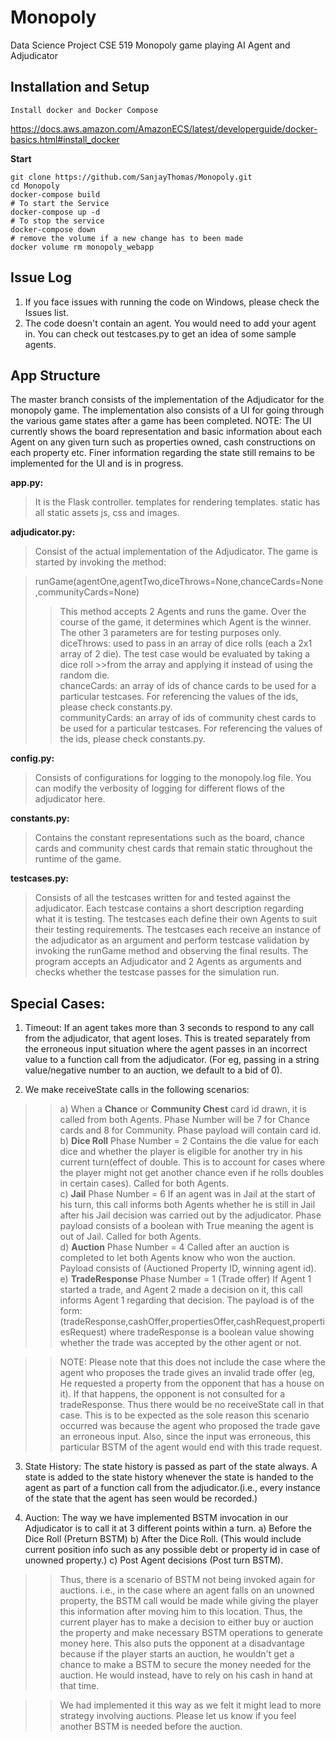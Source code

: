 # Monopoly

Data Science Project CSE 519
Monopoly game playing AI Agent and Adjudicator

## Installation and Setup

`Install docker and Docker Compose`

https://docs.aws.amazon.com/AmazonECS/latest/developerguide/docker-basics.html#install_docker


**Start**

```
git clone https://github.com/SanjayThomas/Monopoly.git 
cd Monopoly
docker-compose build
# To start the Service
docker-compose up -d 
# To stop the service
docker-compose down 
# remove the volume if a new change has to been made
docker volume rm monopoly_webapp
```

## Issue Log

1. If you face issues with running the code on Windows, please check the Issues list.
2. The code doesn't contain an agent. You would need to add your agent in. You can check out testcases.py to get an idea of some sample agents.

## App Structure

The master branch consists of the implementation of the Adjudicator for the monopoly game.
The implementation also consists of a UI for going through the various game states after a game has been completed.
NOTE: The UI currently shows the board representation and basic information about each Agent on any given turn such as properties owned, cash constructions on each property etc. Finer information regarding the state still remains to be implemented for the UI and is in progress.

**app.py:**<br>

> It is the Flask controller.
> templates for rendering templates.
> static has all static assets js, css and images.

**adjudicator.py:**<br>

> Consist of the actual implementation of the Adjudicator. The game is started by invoking the method:

> runGame(agentOne,agentTwo,diceThrows=None,chanceCards=None,communityCards=None)<br>
>
> > This method accepts 2 Agents and runs the game. Over the course of the game, it determines which Agent is the winner.<br>
> > The other 3 parameters are for testing purposes only.<br>
> > diceThrows: used to pass in an array of dice rolls (each a 2x1 array of 2 die). The test case would be evaluated by taking a dice roll >>from the array and applying it instead of using the random die.<br>
> > chanceCards: an array of ids of chance cards to be used for a particular testcases. For referencing the values of the ids, please check constants.py.<br>
> > communityCards: an array of ids of community chest cards to be used for a particular testcases. For referencing the values of the ids, please check constants.py.

**config.py:**

> Consists of configurations for logging to the monopoly.log file. You can modify the verbosity of logging for different flows of the adjudicator here.

**constants.py:**

> Contains the constant representations such as the board, chance cards and community chest cards that remain static throughout the runtime of the game.

**testcases.py:**

> Consists of all the testcases written for and tested against the adjudicator. Each testcase contains a short description regarding what it is testing. The testcases each define their own Agents to suit their testing requirements. The testcases each receive an instance of the adjudicator as an argument and perform testcase validation by invoking the runGame method and observing the final results.
> The program accepts an Adjudicator and 2 Agents as arguments and checks whether the testcase passes for the simulation run.

## Special Cases:

1. Timeout:
   If an agent takes more than 3 seconds to respond to any call from the adjudicator, that agent loses. This is treated separately from the erroneous input situation where the agent passes in an incorrect value to a function call from the adjudicator. (For eg, passing in a string value/negative number to an auction, we default to a bid of 0).

2. We make receiveState calls in the following scenarios:

> > a) When a **Chance** or **Community Chest** card id drawn, it is called from both Agents.
> > Phase Number will be 7 for Chance cards and 8 for Community.
> > Phase payload will contain card id.<br>
> > b) **Dice Roll**
> > Phase Number = 2
> > Contains the die value for each dice and whether the player is eligible for another try in his current turn(effect of double. This is to account for cases where the player might not get another chance even if he rolls doubles in certain cases).
> > Called for both Agents.<br>
> > c) **Jail**
> > Phase Number = 6
> > If an agent was in Jail at the start of his turn, this call informs both Agents whether he is still in Jail after his Jail decision was carried out by the adjudicator.
> > Phase payload consists of a boolean with True meaning the agent is out of Jail.
> > Called for both Agents.<br>
> > d) **Auction**
> > Phase Number = 4
> > Called after an auction is completed to let both Agents know who won the auction. Payload consists of (Auctioned Property ID, winning agent id).<br>
> > e) **TradeResponse**
> > Phase Number = 1 (Trade offer)
> > If Agent 1 started a trade, and Agent 2 made a decision on it, this call informs Agent 1 regarding that decision.
> > The payload is of the form:
> > (tradeResponse,cashOffer,propertiesOffer,cashRequest,propertiesRequest)
> > where tradeResponse is a boolean value showing whether the trade was accepted by the other agent or not.

> > NOTE: Please note that this does not include the case where the agent who proposes the trade gives an invalid trade offer (eg, He requested a property from the opponent that has a house on it). If that happens, the opponent is not consulted for a tradeResponse. Thus there would be no receiveState call in that case. This is to be expected as the sole reason this scenario occurred was because the agent who proposed the trade gave an erroneous input. Also, since the input was erroneous, this particular BSTM of the agent would end with this trade request.

3. State History:
   The state history is passed as part of the state always. A state is added to the state history whenever the state is handed to the agent as part of a function call from the adjudicator.(i.e., every instance of the state that the agent has seen would be recorded.)

4. Auction:
   The way we have implemented BSTM invocation in our Adjudicator is to call it at 3 different points within a turn.
   a) Before the Dice Roll (Preturn BSTM)
   b) After the Dice Roll. (This would include current position info such as any possible debt or property id in case of unowned property.)
   c) Post Agent decisions (Post turn BSTM).

> > Thus, there is a scenario of BSTM not being invoked again for auctions. i.e., in the case where an agent falls on an unowned property, the BSTM call would be made while giving the player this information after moving him to this location. Thus, the current player has to make a decision to either buy or auction the property and make necessary BSTM operations to generate money here. This also puts the opponent at a disadvantage because if the player starts an auction, he wouldn't get a chance to make a BSTM to secure the money needed for the auction. He would instead, have to rely on his cash in hand at that time.

> > We had implemented it this way as we felt it might lead to more strategy involving auctions. Please let us know if you feel another BSTM is needed before the auction.

```

```
